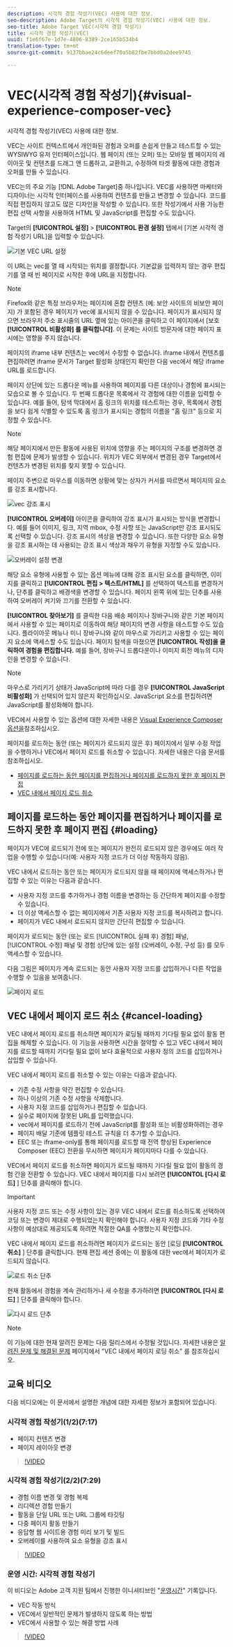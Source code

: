 ```yaml
---
description: 시각적 경험 작성기(VEC) 사용에 대한 정보.
seo-description: Adobe Target의 시각적 경험 작성기(VEC) 사용에 대한 정보.
seo-title: Adobe Target VEC(시각적 경험 작성기)
title: 시각적 경험 작성기(VEC)
uuid: f1e6f67e-1d7e-4806-8389-2ce165b534b4
translation-type: tm+mt
source-git-commit: 9137bbae24c6deef70a5b82fbe7bbd0a2dee9745

---
```



# VEC(시각적 경험 작성기){#visual-experience-composer-vec}

시각적 경험 작성기(VEC) 사용에 대한 정보.

VEC는 사이트 컨텍스트에서 개인화된 경험과 오퍼를 손쉽게 만들고 테스트할 수 있는 WYSIWYG 유저 인터페이스입니다. 웹 페이지 (또는 오퍼) 또는 모바일 웹 페이지의 레이아웃 및 컨텐츠를 드래그 앤 드롭하고, 교환하고, 수정하여 타겟 활동에 대한 경험과 오퍼를 만들 수 있습니다.

VEC는의 주요 기능 [!DNL Adobe Target]중 하나입니다. VEC를 사용하면 마케터와 디자이너는 시각적 인터페이스를 사용하여 컨텐츠를 만들고 변경할 수 있습니다. 코드를 직접 편집하지 않고도 많은 디자인을 작성할 수 있습니다. 또한 작성기에서 사용 가능한 편집 선택 사항을 사용하여 HTML 및 JavaScript를 편집할 수도 있습니다.

Target의 **[!UICONTROL 설정]** &gt; **[!UICONTROL 환경 설정]** 탭에서 [기본 시각적 경험 작성기 URL]을 입력할 수 있습니다.

![기본 VEC URL 설정](/help/c-experiences/c-visual-experience-composer/assets/pref-default-url-new.png)

이 URL는 vec를 열 때 시작되는 위치를 결정합니다. 기본값을 입력하지 않는 경우 편집기를 열 때 빈 페이지로 시작한 후에 URL을 지정합니다.

>[!NOTE]
>
>Firefox와 같은 특정 브라우저는 페이지에 혼합 컨텐츠 (예: 보안 사이트의 비보안 페이지) 가 포함된 경우 페이지가 vec에 표시되지 않을 수 있습니다. 페이지가 표시되지 않으면 브라우저 주소 표시줄의 URL 옆에 있는 아이콘을 클릭하고 이 페이지에서 [보호 **[!UICONTROL 비활성화] 를 클릭합니다]**. 이 문제는 사이트 방문자에 대한 페이지 표시에는 영향을 주지 않습니다.

페이지의 iframe 내부 컨텐츠는 vec에서 수정할 수 없습니다. iframe 내에서 컨텐츠를 편집하려면 iframe 문서가 Target 활성화 상태인지 확인한 다음 vec에서 해당 iframe URL를 로드합니다.

페이지 상단에 있는 드롭다운 메뉴를 사용하여 페이지를 다른 대상이나 경험에 표시되는 모습으로 볼 수 있습니다. 두 번째 드롭다운 목록에서 각 경험에 대한 이름을 입력할 수 있습니다. 예를 들어, 탐색 막대에서 홈 링크의 위치를 테스트하는 경우, 목록에서 경험을 보다 쉽게 식별할 수 있도록 홈 링크가 표시되는 경험의 이름을 &quot;홈 링크&quot; 등으로 지정할 수 있습니다.

>[!NOTE]
>
>해당 페이지에서 만든 활동에 사용된 위치에 영향을 주는 페이지의 구조를 변경하면 경험 편집에 문제가 발생할 수 있습니다. 위치가 VEC 외부에서 변경된 경우 Target에서 컨텐츠가 변경된 위치를 찾지 못할 수 있습니다.

페이지 주변으로 마우스를 이동하면 상황에 맞는 상자가 커서를 따르면서 페이지의 요소를 강조 표시합니다.

![vec 강조 표시](/help/c-experiences/c-visual-experience-composer/assets/vec-highlight-new.png)

**[!UICONTROL 오버레이]** 아이콘을 클릭하여 강조 표시가 표시되는 방식을 변경합니다. 예를 들어 이미지, 링크, 지역 mbox, 수정 사항 또는 JavaScript만 강조 표시되도록 선택할 수 있습니다. 강조 표시의 색상을 변경할 수 있습니다. 또한 다양한 요소 유형을 강조 표시하는 데 사용되는 강조 표시 색상과 채우기 유형을 지정할 수도 있습니다.

![오버레이 설정 변경](/help/c-experiences/c-visual-experience-composer/assets/change-overlay.png)

해당 요소 유형에 사용할 수 있는 옵션 메뉴에 대해 강조 표시된 요소를 클릭하면, 이미지를 클릭하고 **[!UICONTROL 편집 &gt; 텍스트/HTML]** 를 선택하여 텍스트를 변경하거나, 단추를 클릭하고 배경색을 변경할 수 있습니다. 페이지 왼쪽 위에 있는 단추를 사용하여 오버레이 켜기와 끄기를 전환할 수 있습니다.

**[!UICONTROL 찾아보기]** 를 클릭한 다음 배송 페이지나 장바구니와 같은 기본 페이지에서 사용할 수 있는 페이지로 이동하여 해당 페이지의 변경 사항을 테스트할 수도 있습니다. 플라이아웃 메뉴나 미니 장바구니와 같이 마우스로 가리키고 사용할 수 있는 페이지 요소에 액세스할 수도 있습니다. 페이지 탐색을 마쳤으면 **[!UICONTROL 작성]을 클릭하여 경험을 편집합니다.** 예를 들어, 장바구니 드롭다운이나 이미지 회전 메뉴의 디자인을 변경할 수 있습니다.

>[!NOTE]
>
>마우스로 가리키기 상태가 JavaScript에 따라 다를 경우 **[!UICONTROL JavaScript 비활성화]** 가 선택되어 있지 않은지 확인하십시오. JavaScript 요소를 편집하려면 JavaScript를 활성화해야 합니다.

VEC에서 사용할 수 있는 옵션에 대한 자세한 내용은 [Visual Experience Composer 옵션을](../../c-experiences/c-visual-experience-composer/viztarget-options.md#reference_3BD1BEEAFA584A749ED2D08F14732E81)참조하십시오.

페이지를 로드하는 동안 (또는 페이지가 로드되지 않은 후) 페이지에서 일부 수정 작업을 수행하거나 VEC에서 페이지 로드를 취소할 수 있습니다. 자세한 내용은 다음 문서를 참조하십시오.

* [페이지를 로드하는 동안 페이지를 편집하거나 페이지를 로드하지 못한 후 페이지 편집](#loading)
* [VEC 내에서 페이지 로드 취소](#cancel-loading)

## 페이지를 로드하는 동안 페이지를 편집하거나 페이지를 로드하지 못한 후 페이지 편집 {#loading}

페이지가 VEC에 로드되기 전에 또는 페이지가 완전히 로드되지 않은 경우에도 여러 작업을 수행할 수 있습니다(예: 사용자 지정 코드가 더 이상 작동하지 않음).

VEC 내에서 로드하는 동안 또는 페이지가 로드되지 않을 때 페이지에 액세스하거나 편집할 수 있는 이유는 다음과 같습니다.

* 사용자 지정 코드를 추가하거나 경험 이름을 변경하는 등 간단하게 페이지를 수정할 수 있습니다.
* 더 이상 액세스할 수 없는 페이지에서 기존 사용자 지정 코드를 복사하려고 합니다.
* 페이지가 VEC 내에서 로드되지 않지만 간단히 편집할 수 있습니다.

페이지가 로드되는 동안 (또는 로드 [!UICONTROL 실패 후) 경험] 패널, [!UICONTROL 수정] 패널 및 경험 상단에 있는 설정 (오버레이, 수정, 구성 등) 를 모두 액세스할 수 있습니다.

다음 그림은 페이지가 계속 로드되는 동안 사용자 지정 코드를 삽입하거나 다른 작업을 수행할 수 있음을 보여줍니다.

![페이지 로드](/help/c-experiences/c-visual-experience-composer/c-vec-code-editor/assets/loading-page.png)

## VEC 내에서 페이지 로드 취소 {#cancel-loading}

VEC 내에서 페이지 로드를 취소하면 페이지가 로딩될 때까지 기다릴 필요 없이 활동 편집을 해제할 수 있습니다. 이 기능을 사용하면 시간을 절약할 수 있고 VEC 내에서 페이지를 로드할 때까지 기다릴 필요 없이 보다 효율적으로 사용자 정의 코드를 삽입하거나 삽입할 수 있습니다.

VEC 내에서 페이지 로드를 취소할 수 있는 이유는 다음과 같습니다.

* 기존 수정 사항을 약간 편집할 수 있습니다.
* 하나 이상의 기존 수정 사항을 삭제합니다.
* 사용자 지정 코드를 삽입하거나 편집할 수 있습니다.
* 실수로 페이지에 잘못된 URL를 입력했습니다.
* vec에서 페이지를 로드하기 전에 JavaScript를 활성화 또는 비활성화하려는 경우
* 페이지 배달 기준에 템플릿 테스트 규칙을 더 추가할 수 있습니다.
* EEC 또는 iframe-only를 통해 페이지를 로드할 때 전역 향상된 Experience Composer (EEC) 전환을 무시하면 페이지가 페이지마다 다를 수 있습니다.

VEC에서 페이지 로드를 취소하면 페이지가 로드될 때까지 기다릴 필요 없이 활동의 경험 간을 전환할 수 있습니다. VEC 내에서 페이지를 다시 보려면 **[!UICONTOL [다시 로드]** ] 단추를 클릭해야 합니다.

>[!IMPORTANT]
>
>사용자 지정 코드 또는 수정 사항이 있는 경우 VEC 내에서 로드를 취소하도록 선택하여 코딩 또는 변경이 제대로 수행되었는지 확인해야 합니다. 사용자 지정 코드와 기타 수정 사항이 예상대로 제공되도록 하려면 적절한 QA를 수행했는지 확인합니다.

VEC 내에서 페이지 로드를 취소하려면 페이지가 로드되는 동안 [로딩 **[!UICONTROL 취소]** ] 단추를 클릭합니다. 현재 편집 세션 중에는 이 활동에 대한 vec에서 페이지가 로드되지 않습니다.

![로드 취소 단추](/help/c-experiences/c-visual-experience-composer/c-vec-code-editor/assets/cancel-loading.png)

현재 활동에서 경험을 계속 관리하거나 새 수정을 추가하려면 **[!UICONTROL [다시 로드]** ] 단추를 클릭해야 합니다.

![다시 로드 단추](/help/c-experiences/c-visual-experience-composer/c-vec-code-editor/assets/reload-in-vec.png)

>[!NOTE]
>
>이 기능에 대한 현재 알려진 문제는 다음 릴리스에서 수정될 것입니다. 자세한 내용은 [알려진 문제 및 해결된 문제](/help/r-release-notes/known-issues-resolved-issues.md#cancel) 페이지에서 &quot;VEC 내에서 페이지 로딩 취소&quot; 를 참조하십시오.

## 교육 비디오

다음 비디오에는 이 문서에서 설명한 개념에 대한 자세한 정보가 포함되어 있습니다.

### 시각적 경험 작성기(1/2)(7:17)

* 페이지 컨텐츠 변경
* 페이지 레이아웃 변경

>[!VIDEO](https://video.tv.adobe.com/v/17399?captions=kor)

### 시각적 경험 작성기(2/2)(7:29)

* 경험 이름 변경 및 경험 복제
* 리디렉션 경험 만들기
* 활동을 단일 URL 또는 URL 그룹에 타깃팅
* 다중 페이지 활동 만들기
* 응답형 웹 사이트용 경험 미리 보기 및 빌드
* 오버레이를 사용하여 요소 유형을 강조 표시

>[!VIDEO](https://video.tv.adobe.com/v/17401?captions=kor)

### 운영 시간: 시각적 경험 작성기

이 비디오는 Adobe 고객 지원 팀에서 진행한 이니셔티브인 &quot;[운영시간](../../cmp-resources-and-contact-information.md#concept_58EA30379D3B48C4848BA2A8C464A5B7)&quot; 기록입니다.

* VEC 작동 방식
* VEC에서 일반적인 문제가 발생하지 않도록 하는 방법
* VEC에서 사용할 수 있는 해결 방법 사례

>[!VIDEO](https://video.tv.adobe.com/v/20784/?captions=kor)